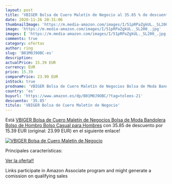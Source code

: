 ```yaml
---
layout: post
title: 'VBIGER Bolsa de Cuero Maletín de Negocio al 35.85 % de descuento'
date: 2020-11-26 20:31:06
thumbnailImage: 'https://m.media-amazon.com/images/I/51pRPaZgkUL._SL200_.jpg'
image: 'https://m.media-amazon.com/images/I/51pRPaZgkUL._SL200_.jpg'
images: [ 'https://m.media-amazon.com/images/I/51pRPaZgkUL._SL200_.jpg' ]
comments: true
category: ofertas
author: ring
slug: 'B01M0J9OBC-es'
description:
actualPrice: 15.39 EUR
currency: EUR
price: 15.39
comparePrice: 23.99 EUR
inStock: true
prodname: 'VBIGER Bolsa de Cuero Maletín de Negocios Bolsa de Moda Bandolera Bolso de Hombro Bolso Casual para Hombres'
country: 'es'
buyurl: 'https://www.amazon.es/dp/B01M0J9OBC/?tag=tolees-21'
descuento: '35.85'
titulo: 'VBIGER Bolsa de Cuero Maletín de Negocio'
---
```


Está [VBIGER Bolsa de Cuero Maletín de Negocios Bolsa de Moda Bandolera Bolso de Hombro Bolso Casual para Hombres](https://www.amazon.es/dp/B01M0J9OBC/?tag=tolees-21) con 35.85 de descuento por 15.39 EUR (original: 23.99 EUR) en el siguiente enlace!

[![VBIGER Bolsa de Cuero Maletín de Negocio](https://m.media-amazon.com/images/I/51pRPaZgkUL._SL200_.jpg)](https://www.amazon.es/dp/B01M0J9OBC/?tag=tolees-21)

Principales características:


[Ver la oferta!!](https://www.amazon.es/dp/B01M0J9OBC/?tag=tolees-21)

Links participate in Amazon Associate program and might generate a comission on qualifying sales


